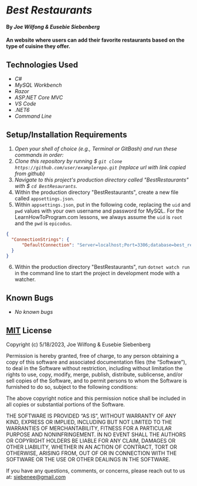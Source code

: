# _Best Restaurants_

#### By _**Joe Wilfong & Eusebie Siebenberg**_

#### An website where users can add their favorite restaurants based on the type of cuisine they offer.

## Technologies Used

* _C#_
* _MySQL Workbench_
* _Razor_
* _ASP.NET Core MVC_
* _VS Code_
* _.NET6_
* _Command Line_

## Setup/Installation Requirements

1. _Open your shell of choice (e.g., Terminal or GitBash) and run these commands in order:_
2. _Clone this repository by running $ `git clone https://github.com/user/examplerepo.git` (replace url with link copied from github)_
3. _Navigate to this project's production directory called "BestRestaurants" with $ `cd BestResaurants`._
4. Within the production directory "BestRestaurants", create a new file called `appsettings.json`.
5. Within `appsettings.json`, put in the following code, replacing the `uid` and `pwd` values with your own username and password for MySQL. For the LearnHowToProgram.com lessons, we always assume the `uid` is `root` and the `pwd` is `epicodus`.

```json
{
  "ConnectionStrings": {
      "DefaultConnection": "Server=localhost;Port=3306;database=best_restaurants;uid=root;pwd=epicodus;"
  }
}
```
6. Within the production directory "BestRestaurants", run `dotnet watch run` in the command line to start the project in development mode with a watcher.

## Known Bugs 

* _No known bugs_

## [MIT](https://opensource.org/license/mit/) License

Copyright (c) 5/18/2023, Joe Wilfong & Eusebie Siebenberg

Permission is hereby granted, free of charge, to any person obtaining a copy of this software and associated documentation files (the “Software”), to deal in the Software without restriction, including without limitation the rights to use, copy, modify, merge, publish, distribute, sublicense, and/or sell copies of the Software, and to permit persons to whom the Software is furnished to do so, subject to the following conditions:

The above copyright notice and this permission notice shall be included in all copies or substantial portions of the Software.

THE SOFTWARE IS PROVIDED “AS IS”, WITHOUT WARRANTY OF ANY KIND, EXPRESS OR IMPLIED, INCLUDING BUT NOT LIMITED TO THE WARRANTIES OF MERCHANTABILITY, FITNESS FOR A PARTICULAR PURPOSE AND NONINFRINGEMENT. IN NO EVENT SHALL THE AUTHORS OR COPYRIGHT HOLDERS BE LIABLE FOR ANY CLAIM, DAMAGES OR OTHER LIABILITY, WHETHER IN AN ACTION OF CONTRACT, TORT OR OTHERWISE, ARISING FROM, OUT OF OR IN CONNECTION WITH THE SOFTWARE OR THE USE OR OTHER DEALINGS IN THE SOFTWARE.

If you have any questions, comments, or concerns, please reach out to us at: siebenee@gmail.com